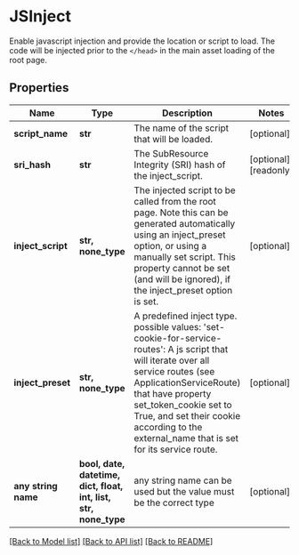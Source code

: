 # JSInject

Enable javascript injection and provide the location or script to load.  The code will be injected prior to the `</head>` in the  main asset loading of the root page. 

## Properties
Name | Type | Description | Notes
------------ | ------------- | ------------- | -------------
**script_name** | **str** | The name of the script that will be loaded.  | [optional] 
**sri_hash** | **str** | The SubResource Integrity (SRI) hash of the inject_script.  | [optional] [readonly] 
**inject_script** | **str, none_type** | The injected script to be called from the root page. Note this can be generated automatically using an inject_preset option, or using a manually set script. This property cannot be set (and will be ignored), if the inject_preset option is set.  | [optional] 
**inject_preset** | **str, none_type** | A predefined inject type.  possible values:    &#39;set-cookie-for-service-routes&#39;:       A js script that will iterate over all service routes (see ApplicationServiceRoute) that       have property set_token_cookie set to True, and set their cookie according to the external_name       that is set for its service route.  | [optional] 
**any string name** | **bool, date, datetime, dict, float, int, list, str, none_type** | any string name can be used but the value must be the correct type | [optional]

[[Back to Model list]](../README.md#documentation-for-models) [[Back to API list]](../README.md#documentation-for-api-endpoints) [[Back to README]](../README.md)


